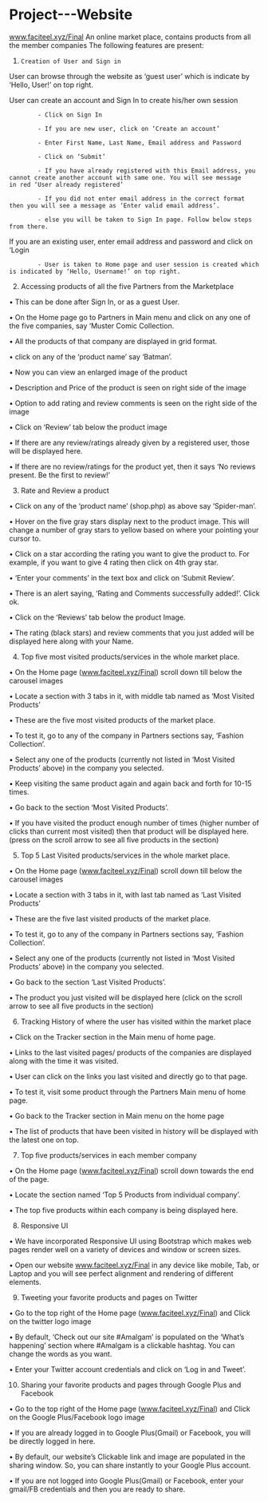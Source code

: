 # Project---Website
www.faciteel.xyz/Final
An online market place, contains products from all the member companies
The following features are present:


 1.     Creation of User and Sign in

User can browse through the website as ‘guest user’ which is indicate by ‘Hello, User!’ on top right.

User can create an account and Sign In to create his/her own session

            - Click on Sign In

            - If you are new user, click on ‘Create an account’

            - Enter First Name, Last Name, Email address and Password

            - Click on ‘Submit’

            - If you have already registered with this Email address, you cannot create another account with same one. You will see message                            in red ‘User already registered’ 

            - If you did not enter email address in the correct format then you will see a message as ‘Enter valid email address’.

            - else you will be taken to Sign In page. Follow below steps from there. 

If you are an existing user, enter email address and password and click on ‘Login

            - User is taken to Home page and user session is created which is indicated by ‘Hello, Username!’ on top right.

 
 

2. Accessing products of all the five Partners from the Marketplace

•    This can be done after Sign In, or as a guest User.

•    On the Home page go to Partners in Main menu and click on any one of the five companies, say ‘Muster Comic Collection.

•    All the products of that company are displayed in grid format.

•    click on any of the ‘product name’ say ‘Batman’.

•    Now you can view an enlarged image of the product

•    Description and Price of the product is seen on right side of the image

•    Option to add rating and review comments is seen on the right side of the image

•    Click on ‘Review’ tab below the product image

•    If there are any review/ratings already given by a registered user, those will be displayed here.

•    If there are no review/ratings for the product yet, then it says ‘No reviews present. Be the first to review!’




3. Rate and Review a product 

•    Click on any of the ‘product name’ (shop.php) as above say ‘Spider-man’.

•    Hover on the five gray stars display next to the product image. This will change a number of gray stars to yellow based on where your pointing your cursor to.

•    Click on a star according the rating you want to give the product to. For example, if you want to give 4 rating then click on 4th gray star.

•    ‘Enter your comments’ in the text box and click on ‘Submit Review’.

•    There is an alert saying, ‘Rating and Comments successfully added!’. Click ok.

•    Click on the ‘Reviews’ tab below the product Image.

•    The rating (black stars) and review comments that you just added will be displayed here along with your Name.

 


4. Top five most visited products/services in the whole market place.

•    On the Home page (www.faciteel.xyz/Final) scroll down till below the carousel images

•     Locate a section with 3 tabs in it, with middle tab named as ‘Most Visited Products’

•    These are the five most visited products of the market place.

•    To test it, go to any of the company in Partners sections say, ‘Fashion Collection’.

•    Select any one of the products (currently not listed in ‘Most Visited Products’ above) in the company you selected.

•    Keep visiting the same product again and again back and forth for 10-15 times.

•    Go back to the section ‘Most Visited Products’.

•    If you have visited the product enough number of times (higher number of clicks than current most visited) then that product will be displayed here. (press on the scroll arrow to see all five products in the section)

 


5. Top 5 Last Visited products/services in the whole market place.

•    On the Home page (www.faciteel.xyz/Final) scroll down till below the carousel images

•     Locate a section with 3 tabs in it, with last tab named as ‘Last Visited Products’

•    These are the five last visited products of the market place.

•    To test it, go to any of the company in Partners sections say, ‘Fashion Collection’.

•    Select any one of the products (currently not listed in ‘Most Visited Products’ above) in the company you selected.

•    Go back to the section ‘Last Visited Products’.

•    The product you just visited will be displayed here (click on the scroll arrow to see all five products in the section)

 


6. Tracking History of where the user has visited within the market place
 
•    Click on the Tracker section in the Main menu of home page.

•    Links to the last visited pages/ products of the companies are displayed along with the time it was visited.

•    User can click on the links you last visited and directly go to that page.

•    To test it, visit some product through the Partners Main menu of home page.

•    Go back to the Tracker section in Main menu on the home page

•    The list of products that have been visited in history will be displayed with the latest one on top.
 


7. Top five products/services in each member company

•    On the Home page (www.faciteel.xyz/Final) scroll down towards the end of the page.

•    Locate the section named ‘Top 5 Products from individual company’.

•    The top five products within each company is being displayed here.

 


8. Responsive UI

•    We have incorporated Responsive UI using Bootstrap which makes web pages render well on a variety of devices and window or screen sizes.

•    Open our website www.faciteel.xyz/Final in any device like mobile, Tab, or Laptop and you will see perfect alignment and rendering of different elements.

 


9. Tweeting your favorite products and pages on Twitter

•    Go to the top right of the Home page (www.faciteel.xyz/Final) and Click on the twitter logo image

•    By default, ‘Check out our site #Amalgam’ is populated on the ‘What’s happening’ section where #Amalgam is a clickable hashtag. You can change the words as you want.

•    Enter your Twitter account credentials and click on ‘Log in and Tweet’.

 
10.  Sharing your favorite products and pages through Google Plus and Facebook

•    Go to the top right of the Home page (www.faciteel.xyz/Final) and Click on the Google Plus/Facebook logo image

•    If you are already logged in to Google Plus(Gmail) or Facebook, you will be directly logged in here.

•    By default, our website’s Clickable link and image are populated in the sharing window. So, you can share instantly to your Google Plus account.

•    If you are not logged into Google Plus(Gmail) or Facebook, enter your gmail/FB credentials and then you are ready to share.
